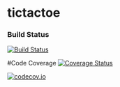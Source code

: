 # tictactoe

### Build Status
[![Build Status](https://travis-ci.org/Snidgengid/tictactoe.svg?branch=master)](https://travis-ci.org/Snidgengid/tictactoe)

#Code Coverage
[![Coverage Status](https://coveralls.io/repos/Snidgengid/tictactoe/badge.svg?branch=master&service=github)](https://coveralls.io/github/Snidgengid/tictactoe?branch=master)

[![codecov.io](https://codecov.io/github/Snidgengid/tictactoe/coverage.svg?branch=master)](https://codecov.io/github/Snidgengid/codecov.io?branch=master)
